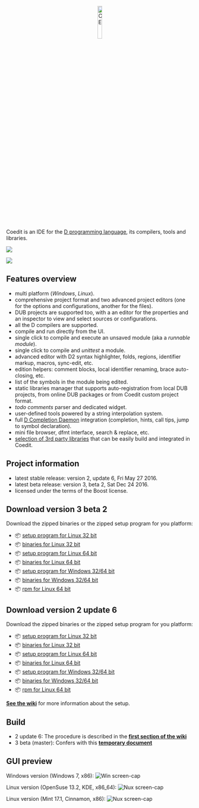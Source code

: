 <p align="center">
  <img src="https://github.com/BBasile/Coedit/raw/master/logo/coedit.png?raw=true" width="15%" height="15%" alt="CE"/>
</p>

Coedit is an IDE for the [D programming language](http://dlang.org), its compilers, tools and libraries.

[![](https://github.com/BBasile/CoeditWikiData/raw/master/coedit.win7.33.png)](https://github.com/BBasile/CoeditWikiData/raw/master/coedit.win7.png)

[![](https://www.paypalobjects.com/en_US/i/btn/btn_donateCC_LG.gif)](https://www.paypal.com/cgi-bin/webscr?cmd=_s-xclick&hosted_button_id=AQDJVC39PJF7J)

**Features overview**
---
- multi platform (_Windows_, _Linux_).
- comprehensive project format and two advanced project editors (one for the options and configurations, another for the files).
- DUB projects are supported too, with a an editor for the properties and an inspector to view and select sources or configurations.
- all the D compilers are supported.
- compile and run directly from the UI.
- single click to compile and execute an unsaved module (aka a _runnable module_).
- single click to compile and _unittest_ a module.
- advanced editor with D2 syntax highlighter, folds, regions, identifier markup, macros, sync-edit, etc.
- edition helpers: comment blocks, local identifier renaming, brace auto-closing, etc.
- list of the symbols in the module being edited.
- static libraries manager that supports auto-registration from local DUB projects, from online DUB packages or from Coedit custom project format.
- _todo comments_ parser and dedicated widget.
- user-defined tools powered by a string interpolation system.
- full [D Completion Daemon](https://github.com/Hackerpilot/DCD) integration (completion, hints, call tips, jump to symbol declaration).
- mini file browser, dfmt interface, search & replace, etc.
- [selection of 3rd party libraries](https://github.com/BBasile/metad) that can be easily build and integrated in Coedit.

**Project information**
---
- latest stable release: version 2, update 6, Fri May 27 2016.
- latest beta release: version 3, beta 2, Sat Dec 24 2016.
- licensed under the terms of the Boost license.

**Download version 3 beta 2**
---
Download the zipped binaries or the zipped setup program for you platform:

- :package: [setup program for Linux 32 bit](https://github.com/BBasile/Coedit/releases/download/3_beta_2/coedit.3beta2.linux32.setup.zip)
- :package: [binaries for Linux 32 bit](https://github.com/BBasile/Coedit/releases/download/3_beta_2/coedit.3beta2.linux32.zip)
- :package: [setup program for Linux 64 bit](https://github.com/BBasile/Coedit/releases/download/3_beta_2/coedit.3beta2.linux64.setup.zip)
- :package: [binaries for Linux 64 bit](https://github.com/BBasile/Coedit/releases/download/3_beta_2/coedit.3beta2.linux64.zip)
- :package: [setup program for Windows 32/64 bit](https://github.com/BBasile/Coedit/releases/download/3_beta_2/coedit.3beta2.win32.setup.zip)
- :package: [binaries for Windows 32/64 bit](https://github.com/BBasile/Coedit/releases/download/3_beta_2/coedit.3beta2.win32.zip)
- :package: [rpm for Linux 64 bit](https://github.com/BBasile/Coedit/releases/download/3_beta_2/coedit-3-beta2.x86_64.rpm)

**Download version 2 update 6**
---
Download the zipped binaries or the zipped setup program for you platform:

- :package: [setup program for Linux 32 bit](https://github.com/BBasile/Coedit/releases/download/2_update_6/coedit.2update6.linux32.setup.zip)
- :package: [binaries for Linux 32 bit](https://github.com/BBasile/Coedit/releases/download/2_update_6/coedit.2update6.linux32.zip)
- :package: [setup program for Linux 64 bit](https://github.com/BBasile/Coedit/releases/download/2_update_6/coedit.2update6.linux64.setup.zip)
- :package: [binaries for Linux 64 bit](https://github.com/BBasile/Coedit/releases/download/2_update_6/coedit.2update6.linux64.zip)
- :package: [setup program for Windows 32/64 bit](https://github.com/BBasile/Coedit/releases/download/2_update_6/coedit.2update6.win32.setup.zip)
- :package: [binaries for Windows 32/64 bit](https://github.com/BBasile/Coedit/releases/download/2_update_6/coedit.2update6.win32.zip)
- :package: [rpm for Linux 64 bit](https://github.com/BBasile/Coedit/releases/download/2_update_6/coedit-2-update6.x86_64.rpm)

[**See the wiki**](https://github.com/BBasile/Coedit/wiki#detailed-setup-procedure) for more information about the setup. 

**Build**
---

- 2 update 6: The procedure is described in the [**first section of the wiki**](https://github.com/BBasile/Coedit/wiki#detailed-setup-procedure)
- 3 beta (master): Confers with this [**temporary document**](https://github.com/BBasile/Coedit/wiki/Building-and-using-the-developpement-version)

**GUI preview**
---
Windows version (Windows 7, x86):
![Win screen-cap](https://github.com/BBasile/CoeditWikiData/raw/master/coedit.win7.png "Coedit GUI preview")

Linux version (OpenSuse 13.2, KDE, x86_64):
![Nux screen-cap](https://github.com/BBasile/CoeditWikiData/raw/master/coedit.linux.kde.png "Coedit GUI preview")

Linux version (Mint 17.1, Cinnamon, x86):
![Nux screen-cap](https://github.com/BBasile/CoeditWikiData/raw/master/coedit.linux.cinnamon.png "Coedit GUI preview")